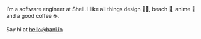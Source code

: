 I’m a software engineer at Shell. I like all things design ✍🏼, beach 🌊, anime 👺 and a good coffee ☕️. 

Say hi at hello@bani.io

